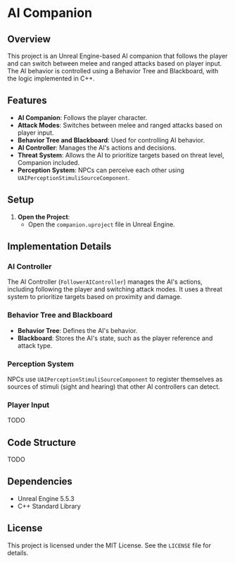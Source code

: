 # AI Companion

## Overview

This project is an Unreal Engine-based AI companion that follows the player and can switch between melee and ranged
attacks based on player input. The AI behavior is controlled using a Behavior Tree and Blackboard, with the logic
implemented in C++.

## Features

- **AI Companion**: Follows the player character.
- **Attack Modes**: Switches between melee and ranged attacks based on player input.
- **Behavior Tree and Blackboard**: Used for controlling AI behavior.
- **AI Controller**: Manages the AI's actions and decisions.
- **Threat System**: Allows the AI to prioritize targets based on threat level, Companion included.
- **Perception System**: NPCs can perceive each other using `UAIPerceptionStimuliSourceComponent`.

## Setup

1. **Open the Project**:
    - Open the `companion.uproject` file in Unreal Engine.

## Implementation Details

### AI Controller

The AI Controller (`FollowerAIController`) manages the AI's actions, including following the player and switching attack
modes. It uses a threat system to prioritize targets based on proximity and damage.

### Behavior Tree and Blackboard

- **Behavior Tree**: Defines the AI's behavior.
- **Blackboard**: Stores the AI's state, such as the player reference and attack type.

### Perception System

NPCs use `UAIPerceptionStimuliSourceComponent` to register themselves as sources of stimuli (sight and hearing) that
other AI controllers can detect.

### Player Input

TODO

## Code Structure

TODO

## Dependencies

- Unreal Engine 5.5.3
- C++ Standard Library

## License

This project is licensed under the MIT License. See the `LICENSE` file for details.